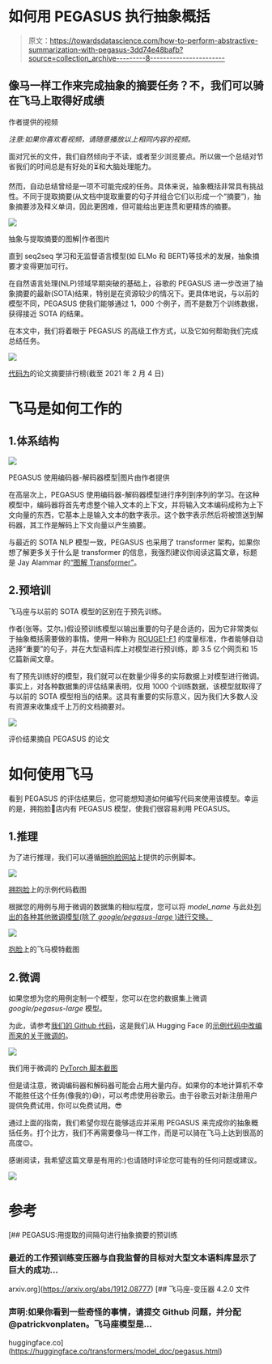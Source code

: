 # 如何用 PEGASUS 执行抽象概括

> 原文：<https://towardsdatascience.com/how-to-perform-abstractive-summarization-with-pegasus-3dd74e48bafb?source=collection_archive---------8----------------------->

## 像马一样工作来完成抽象的摘要任务？不，我们可以骑在飞马上取得好成绩

作者提供的视频

*注意:如果你喜欢看视频，请随意播放以上相同内容的视频。*

面对冗长的文件，我们自然倾向于不读，或者至少浏览要点。所以做一个总结对节省我们的时间总是有好处的⏳和大脑处理能力。

然而，自动总结曾经是一项不可能完成的任务。具体来说，抽象概括非常具有挑战性。不同于提取摘要(从文档中提取重要的句子并组合它们以形成一个“摘要”)，抽象摘要涉及释义单词，因此更困难，但可能给出更连贯和更精炼的摘要。

![](img/0d0c97e6fe215076129022a953d172e2.png)

抽象与提取摘要的图解|作者图片

直到 seq2seq 学习和无监督语言模型(如 ELMo 和 BERT)等技术的发展，抽象摘要才变得更加可行。

在自然语言处理(NLP)领域早期突破的基础上，谷歌的 PEGASUS 进一步改进了抽象摘要的最新(SOTA)结果，特别是在资源较少的情况下。更具体地说，与以前的模型不同，PEGASUS 使我们能够通过 1，000 个例子，而不是数万个训练数据，获得接近 SOTA 的结果。

在本文中，我们将着眼于 PEGASUS 的高级工作方式，以及它如何帮助我们完成总结任务。

![](img/5873db260fd1bdbb910592b04ca0cb27.png)

[代码为](https://paperswithcode.com/sota/abstractive-text-summarization-on-cnn-daily)的论文摘要排行榜(截至 2021 年 2 月 4 日)

# 飞马是如何工作的

## 1.体系结构

![](img/6a2aa83f2b3ff2b549e7d115e1fa965f.png)

PEGASUS 使用编码器-解码器模型|图片由作者提供

在高层次上，PEGASUS 使用编码器-解码器模型进行序列到序列的学习。在这种模型中，编码器将首先考虑整个输入文本的上下文，并将输入文本编码成称为上下文向量的东西，它基本上是输入文本的数字表示。这个数字表示然后将被馈送到解码器，其工作是解码上下文向量以产生摘要。

与最近的 SOTA NLP 模型一致，PEGASUS 也采用了 transformer 架构，如果你想了解更多关于什么是 transformer 的信息，我强烈建议你阅读这篇文章，标题是 Jay Alammar 的[“图解 Transformer”](http://jalammar.github.io/illustrated-transformer/)。

## 2.预培训

飞马座与以前的 SOTA 模型的区别在于预先训练。

作者(张等。艾尔。)假设预训练模型以输出重要的句子是合适的，因为它非常类似于抽象概括需要做的事情。使用一种称为 [ROUGE1-F1](https://www.freecodecamp.org/news/what-is-rouge-and-how-it-works-for-evaluation-of-summaries-e059fb8ac840/) 的度量标准，作者能够自动选择“重要”的句子，并在大型语料库上对模型进行预训练，即 3.5 亿个网页和 15 亿篇新闻文章。

有了预先训练好的模型，我们就可以在数量少得多的实际数据上对模型进行微调。事实上，对各种数据集的评估结果表明，仅用 1000 个训练数据，该模型就取得了与以前的 SOTA 模型相当的结果。这具有重要的实际意义，因为我们大多数人没有资源来收集成千上万的文档摘要对。

![](img/9849b780449b8e628c33de253f17819c.png)

评价结果摘自 PEGASUS 的论文

# 如何使用飞马

看到 PEGASUS 的评估结果后，您可能想知道如何编写代码来使用该模型。幸运的是，拥抱脸🤗店内有 PEGASUS 模型，使我们很容易利用 PEGASUS。

## 1.推理

为了进行推理，我们可以遵循[拥抱脸网站](https://huggingface.co/transformers/model_doc/pegasus.html#usage-example)上提供的示例脚本。

![](img/4b64bb188244c777d7dfa62d9c2ed1f6.png)

[拥抱脸](https://huggingface.co/transformers/model_doc/pegasus.html#usage-example)上的示例代码截图

根据您的用例与用于微调的数据集的相似程度，您可以将 *model_name* 与此处[列出的各种其他微调模型(除了 *google/pegasus-large* )进行交换。](https://huggingface.co/models?search=pegasus)

![](img/148f304431873a87eaa7528ec065cbfa.png)

[抱脸](https://huggingface.co/models?search=pegasus)上的飞马模特截图

## 2.微调

如果您想为您的用例定制一个模型，您可以在您的数据集上微调 *google/pegasus-large* 模型。

为此，请参考[我们的 Github 代码](https://gist.github.com/jiahao87/50cec29725824da7ff6dd9314b53c4b3)，这是我们从 Hugging Face 的[示例代码中改编而来的关于微调的](https://gist.github.com/jiahao87/50cec29725824da7ff6dd9314b53c4b3)。

![](img/58fd98770246b80e9f565de79f8b7807.png)

我们用于微调的 [PyTorch 脚本截图](https://gist.github.com/jiahao87/50cec29725824da7ff6dd9314b53c4b3)

但是请注意，微调编码器和解码器可能会占用大量内存。如果你的本地计算机不幸不能胜任这个任务(像我的)😅)，可以考虑使用谷歌云。由于谷歌云对新注册用户提供免费试用，你可以免费试用。😎

通过上面的指南，我们希望你现在能够适应并采用 PEGASUS 来完成你的抽象概括任务。打个比方，我们不再需要像马一样工作，而是可以骑在飞马上达到很高的高度😉。

感谢阅读，我希望这篇文章是有用的:)也请随时评论您可能有的任何问题或建议。

![](img/18c050ad50b58ff42010237021ccaab0.png)

# 参考

 [## PEGASUS:用提取的间隔句进行抽象摘要的预训练

### 最近的工作预训练变压器与自我监督的目标对大型文本语料库显示了巨大的成功…

arxiv.org](https://arxiv.org/abs/1912.08777)  [## 飞马座-变压器 4.2.0 文件

### 声明:如果你看到一些奇怪的事情，请提交 Github 问题，并分配@patrickvonplaten。飞马座模型是…

huggingface.co](https://huggingface.co/transformers/model_doc/pegasus.html)